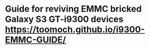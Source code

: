 # Guide for reviving EMMC bricked Galaxy S3 GT-i9300 devices https://toomoch.github.io/i9300-EMMC-GUIDE/